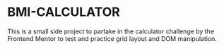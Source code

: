 # BMI-CALCULATOR
This is a small side project to partake in the calculator challenge by the Frontend Mentor to test and practice grid layout and DOM manipulation.
